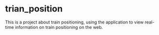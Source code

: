 # trian_position
This is a project about train positioning, using the application to view real-time information on train positioning on the web.
